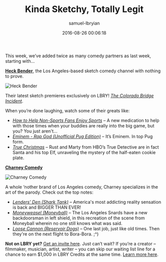 ﻿---
author: samuel-lbryian
title: 'Kinda Sketchy, Totally Legit'
date: '2016-08-26 00:06:18'
cover: 'heckbendercover.png'
---
This week, we’ve added twice as many comedy partners as last week, starting with…

**[Heck Bender](https://www.facebook.com/heckbender/)**, the Los Angeles-based sketch comedy channel with nothing to prove.

![Heck Bender](/img/news/heckbender.png)

Their latest sketch premieres exclusively on LBRY! *[The Colorado Bridge Incident](lbry://coloradobridge)*.

When you’re done laughing, watch some of their greats like:

- *[How to Help Non-Sports Fans Enjoy Sports](lbry://smallpenis)* – A new medication to help with those times when your buddies are really into the big game, but you? You just aren't...
- *[Eminem - Rap God (Unofficial Pug Edition)](lbry://pugrapgod)* – It’s Eminem. In top Pug form.
- *[True Christmas](lbry://truechristmas)* – Rust and Marty from HBO’s True Detective are in fact Santa and his top Elf, unraveling the mystery of the half-eaten cookie plate.

**[Charney Comedy](https://www.facebook.com/charneycomedy/)**

![Charney Comedy](/img/news/charney.png)

A whole ‘nother brand of Los Angeles comedy, Charney specializes in the art of the parody. Check out the top notes:

- *[Lenders’ Den (Shark Tank)](lbry://LendersDen)* – America's most addicting reality sensation is back and BIGGER THAN EVER!
- *[Moneyweasel (Moneyball)](lbry://moneyweasel)* – The Los Angeles Snards have a new backdoorsman in left shield, in this recreation of the scene from Moneyball wherein no one still knows what was said.
- *[Loose Cannon (Reservoir Dogs)](lbry://LooseCannon)* – One last job, just like old times. Then they're on the next flight to Bora-Bora. ;^)

**Not on LBRY yet?** [Get an invite here](https://lbry.io/get). Just can’t wait? If you’re a creator – filmmaker, musician, artist, writer – you can skip our waiting list line for a chance to earn $1,000 in LBRY Credits at the same time. [Learn more here](https://lbry.io/publish).
